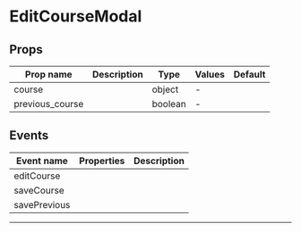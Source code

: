 # EditCourseModal

## Props

| Prop name       | Description | Type    | Values | Default |
| --------------- | ----------- | ------- | ------ | ------- |
| course          |             | object  | -      |         |
| previous_course |             | boolean | -      |         |

## Events

| Event name   | Properties | Description |
| ------------ | ---------- | ----------- |
| editCourse   |            |
| saveCourse   |            |
| savePrevious |            |

---
